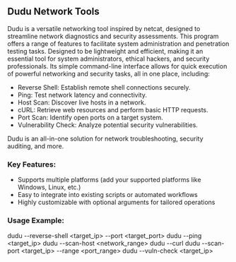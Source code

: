 ## Dudu Network Tools
Dudu is a versatile networking tool inspired by netcat, designed to streamline network diagnostics and security assessments. This program offers a range of features to facilitate system administration and penetration testing tasks. Designed to be lightweight and efficient, making it an essential tool for system administrators, ethical hackers, and security professionals. Its simple command-line interface allows for quick execution of powerful networking and security tasks, all in one place, including:

- Reverse Shell: Establish remote shell connections securely.
- Ping: Test network latency and connectivity.
- Host Scan: Discover live hosts in a network.
- cURL: Retrieve web resources and perform basic HTTP requests.
- Port Scan: Identify open ports on a target system.
- Vulnerability Check: Analyze potential security vulnerabilities.

Dudu is an all-in-one solution for network troubleshooting, security auditing, and more.

<h3>Key Features:</h3>

- Supports multiple platforms (add your supported platforms like Windows, Linux, etc.)
- Easy to integrate into existing scripts or automated workflows
- Highly customizable with optional arguments for tailored operations

<h3>Usage Example:</h3>

dudu --reverse-shell <target_ip> --port <target_port>
dudu --ping <target_ip>
dudu --scan-host <network_range>
dudu --curl <url>
dudu --scan-port <target_ip> --range <port_range>
dudu --vuln-check <target_ip>
